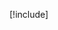 <!-- > Most modules should use the following include -->
[!include[](../../../includes/azure-sandbox-cleanup.md)]

<!-- *Optional* for this unit is a a section called "Learn More", with a bulleted list of appropriate external links -->